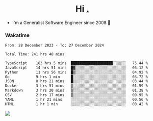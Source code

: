 <h1 align="center">Hi <a href="https://www.hackerrank.com/erasmosaraujo">.</a></h1>
 
- I'm a Generalist Software Engineer  since 2008 🚀
<!--  
<p align="left">
  <a href="https://github.com/erasmosoares/github-readme-stats">
    <img
      align="center"
      src="https://github-readme-stats.vercel.app/api/top-langs/?username=erasmosoares&theme=radical&layout=compact"
    />
  </a>
  <a href="https://github.com/erasmosoares/github-readme-stats">
    [![Harlok's WakaTime stats](https://github-readme-stats.vercel.app/api/wakatime?username=ffflabs)](https://github.com/anuraghazra/github-readme-stats)
  </a>
</p>

<!--
 ### Repo 
 
<p align="left">
 <a href="https://github.com/erasmosoares/github-readme-stats">
    <img
      align="center"
      height="165"
      src="https://github-readme-stats.vercel.app/api/pin?username=erasmosoares&repo=sample-node&title_color=fff&icon_color=f9f9f9&text_color=9f9f9f&bg_color=151515"
    />
  </a>
  <a href="https://github.com/erasmosoares/github-readme-stats">
    <img
      align="center"
      height="165"
      src="https://github-readme-stats.vercel.app/api/pin?username=erasmosoares&repo=sample-node&title_color=fff&icon_color=f9f9f9&text_color=9f9f9f&bg_color=151515"
    />
  </a>
</p>
-->

 ### Wakatime 

<!--START_SECTION:waka-->

```txt
From: 28 December 2023 - To: 27 December 2024

Total Time: 241 hrs 48 mins

TypeScript    183 hrs 5 mins  ███████████████████░░░░░░   75.44 %
JavaScript    14 hrs 51 mins  █▓░░░░░░░░░░░░░░░░░░░░░░░   06.12 %
Python        11 hrs 56 mins  █▒░░░░░░░░░░░░░░░░░░░░░░░   04.92 %
Go            9 hrs 1 min     █░░░░░░░░░░░░░░░░░░░░░░░░   03.72 %
JSON          8 hrs 21 mins   █░░░░░░░░░░░░░░░░░░░░░░░░   03.44 %
Docker        3 hrs 51 mins   ▒░░░░░░░░░░░░░░░░░░░░░░░░   01.59 %
Markdown      3 hrs 20 mins   ▒░░░░░░░░░░░░░░░░░░░░░░░░   01.38 %
CSV           2 hrs 17 mins   ▒░░░░░░░░░░░░░░░░░░░░░░░░   00.95 %
YAML          1 hr 21 mins    ░░░░░░░░░░░░░░░░░░░░░░░░░   00.56 %
HTML          1 hr 1 min      ░░░░░░░░░░░░░░░░░░░░░░░░░   00.42 %
```

<!--END_SECTION:waka-->

![](https://komarev.com/ghpvc/?username=erasmosoares&color=brightgreen)

